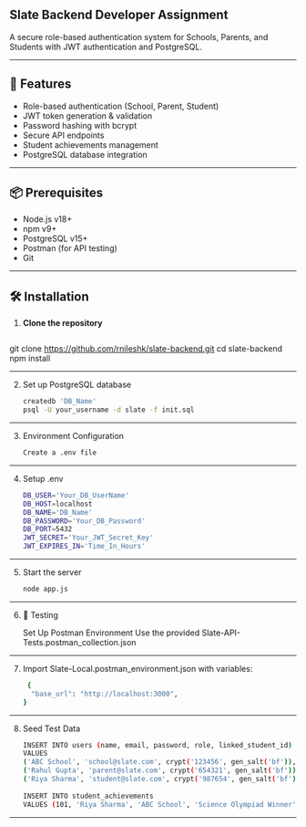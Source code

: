 ## Slate Backend Developer Assignment

A secure role-based authentication system for Schools, Parents, and Students with JWT authentication and PostgreSQL.

---

## 🚀 Features

- Role-based authentication (School, Parent, Student)
- JWT token generation & validation
- Password hashing with bcrypt
- Secure API endpoints
- Student achievements management
- PostgreSQL database integration

---

## 📦 Prerequisites

- Node.js v18+
- npm v9+
- PostgreSQL v15+
- Postman (for API testing)
- Git

---

## 🛠️ Installation

1. **Clone the repository**
   ```bash
  git clone https://github.com/rnileshk/slate-backend.git
   cd slate-backend
   npm install

---

2. Set up PostgreSQL database
   ```bash
   createdb 'DB_Name'
   psql -U your_username -d slate -f init.sql

---

3. Environment Configuration
   ```bash
   Create a .env file

---

4. Setup .env 
   ```bash
   DB_USER='Your_DB_UserName'
   DB_HOST=localhost
   DB_NAME='DB_Name'
   DB_PASSWORD='Your_DB_Password'
   DB_PORT=5432
   JWT_SECRET='Your_JWT_Secret_Key'
   JWT_EXPIRES_IN='Time_In_Hours'

---

5. Start the server
   ```bash
   node app.js

---

6. 🧪 Testing

   Set Up Postman Environment
   Use the provided Slate-API-Tests.postman_collection.json

---

7. Import Slate-Local.postman_environment.json with variables:
   ```bash
    {
     "base_url": "http://localhost:3000",
   }

---

8. Seed Test Data
   ```bash
   INSERT INTO users (name, email, password, role, linked_student_id) 
   VALUES
   ('ABC School', 'school@slate.com', crypt('123456', gen_salt('bf')), 'School', NULL),
   ('Rahul Gupta', 'parent@slate.com', crypt('654321', gen_salt('bf')), 'Parent', 101),
   ('Riya Sharma', 'student@slate.com', crypt('987654', gen_salt('bf')), 'Student', 101);
  
   INSERT INTO student_achievements 
   VALUES (101, 'Riya Sharma', 'ABC School', 'Science Olympiad Winner');

---
   
